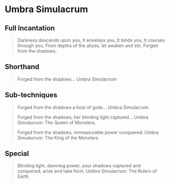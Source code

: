 # Umbra Simulacrum

## Full Incantation

> Darkness descends upon you,
> It envelops you,
> It binds you,
> It courses through you,
> From depths of the abyss, let awaken and stir,
> Forged from the shadows,

## Shorthand

> Forged from the shadows… Umbra Simulacrum

## Sub-techniques

> Forged from the shadows a host of gods… Umbra Simulacrum.
>
> Forged from the shadows, her blinding light captured… Umbra Simulacrum: The Queen of Monsters.
>
> Forged from the shadows, immeasurable power conquered: Umbra Simulacrum: The King of the Monsters

## Special

> Blinding light, damning power, your shadows captured and conquered, arise and take form, Umbra Simulacrum: The Rulers of Earth

